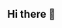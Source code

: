 ## Hi there 👋
<!--
**koteswar7sol/koteswar7sol** is a ✨ _special_ ✨ repository because its `README.md` (this file) appears on your GitHub profile.

Here are some ideas to get you started: c

- 🔭 I’m currently working on project ...
- 🌱 I’m currently learning ...
- 👯 I’m looking to collaborate on ...
- 🤔 I’m looking for help with ...
- 💬 Ask me about ...
- 📫 How to reach me: ...
- 😄 Pronouns: ...
- ⚡ Fun fact: ...
-->
